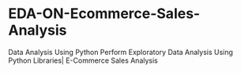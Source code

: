 
# EDA-ON-Ecommerce-Sales-Analysis
Data Analysis Using Python
Perform Exploratory Data Analysis  Using Python Libraries| E-Commerce Sales Analysis 


